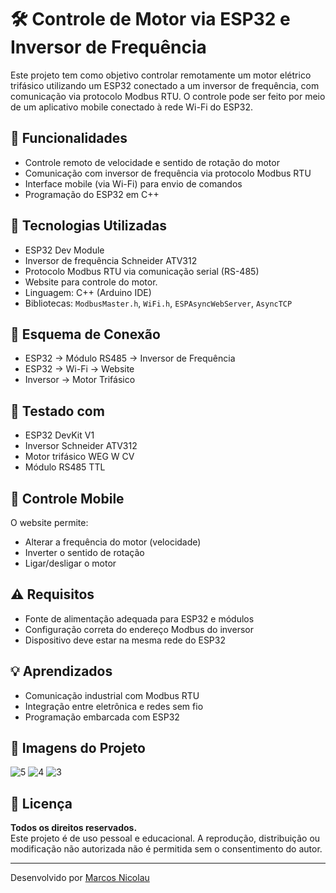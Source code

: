 # 🛠️ Controle de Motor via ESP32 e Inversor de Frequência

Este projeto tem como objetivo controlar remotamente um motor elétrico trifásico utilizando um ESP32 conectado a um inversor de frequência, com comunicação via protocolo Modbus RTU. O controle pode ser feito por meio de um aplicativo mobile conectado à rede Wi-Fi do ESP32.

## 🚀 Funcionalidades

- Controle remoto de velocidade e sentido de rotação do motor
- Comunicação com inversor de frequência via protocolo Modbus RTU
- Interface mobile (via Wi-Fi) para envio de comandos
- Programação do ESP32 em C++

## 🧰 Tecnologias Utilizadas

- ESP32 Dev Module
- Inversor de frequência Schneider ATV312
- Protocolo Modbus RTU via comunicação serial (RS-485)
- Website para controle do motor.
- Linguagem: C++ (Arduino IDE)
- Bibliotecas: `ModbusMaster.h`, `WiFi.h`, `ESPAsyncWebServer`, `AsyncTCP`

## 🔌 Esquema de Conexão

- ESP32 -> Módulo RS485 -> Inversor de Frequência
- ESP32 -> Wi-Fi -> Website
- Inversor -> Motor Trifásico

## 🧪 Testado com

- ESP32 DevKit V1
- Inversor Schneider ATV312
- Motor trifásico WEG W CV
- Módulo RS485 TTL

## 📲 Controle Mobile

O website permite:
- Alterar a frequência do motor (velocidade)
- Inverter o sentido de rotação
- Ligar/desligar o motor

## ⚠️ Requisitos

- Fonte de alimentação adequada para ESP32 e módulos
- Configuração correta do endereço Modbus do inversor
- Dispositivo deve estar na mesma rede do ESP32

## 💡 Aprendizados

- Comunicação industrial com Modbus RTU
- Integração entre eletrônica e redes sem fio
- Programação embarcada com ESP32

## 📸 Imagens do Projeto

![5](https://github.com/user-attachments/assets/49403607-9947-491c-a023-59c369441b78)
![4](https://github.com/user-attachments/assets/3c4fc8e4-ec18-456b-88fc-1049dae55995)
![3](https://github.com/user-attachments/assets/1c13aece-cd8b-44b1-952c-0f166b7c9300)


## 📄 Licença

**Todos os direitos reservados.**  
Este projeto é de uso pessoal e educacional. A reprodução, distribuição ou modificação não autorizada não é permitida sem o consentimento do autor.


---

Desenvolvido por [Marcos Nicolau](https://www.linkedin.com/in/seulinkedin)

